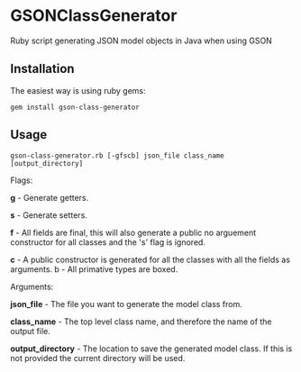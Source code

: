 GSONClassGenerator
==================

Ruby script generating JSON model objects in Java when using GSON

Installation
------------

The easiest way is using ruby gems:

~~~~~~~~~~~~~~~~~~~~~~~~~~~~~~~~~~~~~~~~~~~~~~~~~~~~~~~~~~~~~~~~~~~~~~~~~~~~~~~~
gem install gson-class-generator
~~~~~~~~~~~~~~~~~~~~~~~~~~~~~~~~~~~~~~~~~~~~~~~~~~~~~~~~~~~~~~~~~~~~~~~~~~~~~~~~

Usage
-----

~~~~~~~~~~~~~~~~~~~~~~~~~~~~~~~~~~~~~~~~~~~~~~~~~~~~~~~~~~~~~~~~~~~~~~~~~~~~~~~~
gson-class-generator.rb [-gfscb] json_file class_name [output_directory]
~~~~~~~~~~~~~~~~~~~~~~~~~~~~~~~~~~~~~~~~~~~~~~~~~~~~~~~~~~~~~~~~~~~~~~~~~~~~~~~~

Flags:

**g** - Generate getters.

**s** - Generate setters.

**f** - All fields are final, this will also generate a public no arguement
constructor for all classes and the 's' flag is ignored.

**c** - A public constructor is generated for all the classes with all the
fields as arguments. 	b - All primative types are boxed.

Arguments:

**json_file** - The file you want to generate the model class from.

**class_name** - The top level class name, and therefore the name of the output
file.

**output_directory** - The location to save the generated model class. If this
is not provided the current directory will be used.
